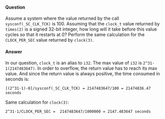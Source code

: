 #### Question

Assume a system where the value returned by the call `sysconf(_SC_CLK_TCK)` is
100. Assuming that the `clock_t` value returned by `times(2)` is a signed 32-bit
integer, how long will it take before this value cycles so that it restarts at 0?
Perform the same calculation for the `CLOCK_PER_SEC` value returned by `clock(3)`.

#### Answer

In our question, `clock_t` is an alias to `i32`. The max value of `i32` is 
`2^31-1(2147483647)`. In order to overflow, the return value has to reach its
max value. And since the return value is always positive, the time consumed
in seconds is:

```
[(2^31-1)-0]/sysconf(_SC_CLK_TCK) = 2147483647/100 = 21474836.47 seconds
```

Same calculation for `clock(3)`:

```
2^31-1/CLOCK_PER_SEC =  2147483647/1000000 = 2147.483647 seconds
```
